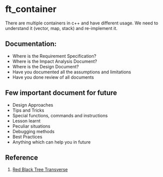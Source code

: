 # ft_container
There are multiple containers in c++ and have different usage. We need to understand it (vector, map, stack) and re-implement it.

## Documentation: 
* Where is the Requirement Specification?
* Where is the Impact Analysis Document?
* Where is the Design Document?
* Have you documented all the assumptions and limitations
* Have you done review of all documents

## Few important document for future
* Design Approaches
* Tips and Tricks
* Special functions, commands and instructions
* Lesson learnt
* Peculiar situations
* Debugging methods
* Best Practices
* Anything which can help you in future

## Reference
1. [Red Black Tree Transverse](https://www.youtube.com/watch?v=WLvU5EQVZqY)
